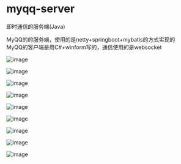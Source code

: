 # myqq-server
即时通信的服务端(Java)
 
MyQQ的的服务端，使用的是netty+springboot+mybatis的方式实现的
</br>
MyQQ的客户端是用C#+winform写的，通信使用的是websocket

![image](https://github.com/yangfei/myqq-server/blob/master/demos/1.jpg)


![image](https://github.com/yangfei/myqq-server/blob/master/demos/2.jpg)


![image](https://github.com/yangfei/myqq-server/blob/master/demos/3.jpg)


![image](https://github.com/yangfei/myqq-server/blob/master/demos/4.jpg)


![image](https://github.com/yangfei/myqq-server/blob/master/demos/5.jpg)


![image](https://github.com/yangfei/myqq-server/blob/master/demos/6.jpg)


![image](https://github.com/yangfei/myqq-server/blob/master/demos/7.jpg)


![image](https://github.com/yangfei/myqq-server/blob/master/demos/8.jpg)


![image](https://github.com/yangfei/myqq-server/blob/master/demos/9.jpg)

